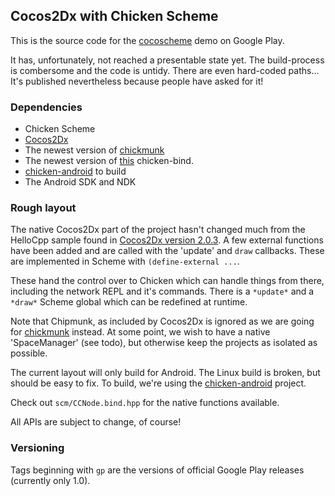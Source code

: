 
## Cocos2Dx with Chicken Scheme

This is the source code for the [cocoscheme](https://play.google.com/store/apps/details?id=com.adellica.cocoscheme) demo on Google Play.

It has, unfortunately, not reached a presentable state yet. The build-process is combersome and the code is untidy. There are even hard-coded paths... It's published nevertheless because people have asked for it!

### Dependencies

* Chicken Scheme
* [Cocos2Dx](http://www.cocos2d-x.org/news/74)
* The newest version of [chickmunk](https://github.com/kristianlm/chickmunk)
* The newest version of [this](https://github.com/kristianlm/chicken-bind) chicken-bind.
* [chicken-android](https://github.com/kristianlm/chicken-android) to build
* The Android SDK and NDK

### Rough layout

The native Cocos2Dx part of the project hasn't changed much from the HelloCpp sample found in [Cocos2Dx version 2.0.3](http://www.cocos2d-x.org/news/74). A few external functions have been added and are called with the 'update' and `draw` callbacks. These are implemented in Scheme with `(define-external ...`.

These hand the control over to Chicken which can handle things from there, including the network REPL and it's commands. There is a `*update*` and a `*draw*` Scheme global which can be redefined at runtime.

Note that Chipmunk, as included by Cocos2Dx is ignored as we are going for [chickmunk](https://github.com/kristianlm/chickmunk) instead. At some point, we wish to have a native 'SpaceManager' (see todo), but otherwise keep the projects as isolated as possible.

The current layout will only build for Android. The Linux build is broken, but should be easy to fix. To build, we're using the [chicken-android](https://github.com/kristianlm/chicken-android) project.

Check out `scm/CCNode.bind.hpp` for the native functions available. 

All APIs are subject to change, of course!

### Versioning

Tags beginning with `gp` are the versions of official Google Play releases (currently only 1.0).